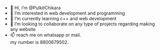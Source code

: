 - 👋 Hi, I’m @PulkitChikara
- 👀 I’m interested in web development and programming
- 🌱 I’m currently learning c++ and web development
- 💞️ I’m looking to collaborate on any type of projects regarding making any website
- 📫 reach me on whatsapp or mail. <br>
    my number is 8800679502.

<!---
PulkitChikara/PulkitChikara is a ✨ special ✨ repository because its `README.md` (this file) appears on your GitHub profile.
You can click the Preview link to take a look at your changes.
--->
